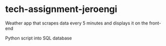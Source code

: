# tech-assignment-jeroengi

Weather app that scrapes data every 5 minutes and displays it on the front-end

Python script into SQL database